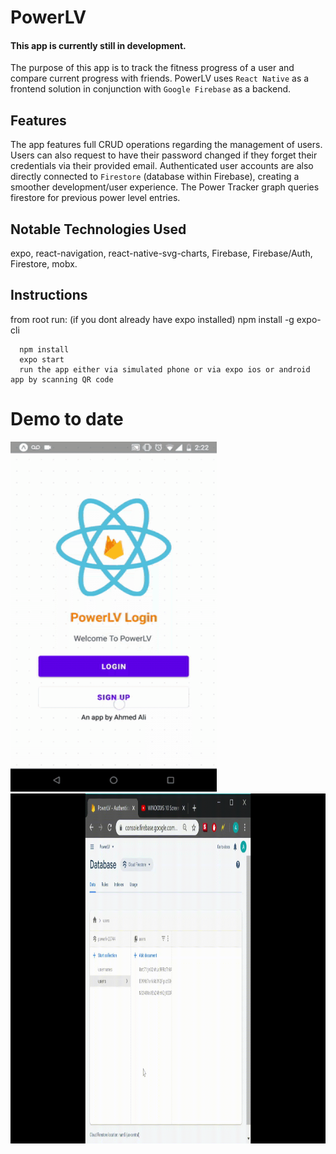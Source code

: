 # PowerLV
#### This app is currently still in development.

The purpose of this app is to track the fitness progress of a user and compare current progress with friends.
PowerLV uses `React Native` as a frontend solution in conjunction with `Google Firebase` as a backend. 

## Features
The app features full CRUD operations regarding the management of users. Users can also request to have 
their password changed if they forget their credentials via their provided email. Authenticated user accounts are also directly
connected to `Firestore` (database within Firebase), creating a smoother development/user experience. The Power Tracker graph
queries firestore for previous power level entries.

## Notable Technologies Used 
expo, react-navigation, react-native-svg-charts, Firebase, Firebase/Auth, Firestore,  mobx.
## Instructions
from root run:
(if you dont already have expo installed)
npm install -g expo-cli
```
  npm install
  expo start
  run the app either via simulated phone or via expo ios or android app by scanning QR code
```
# Demo to date

<img src="./designs/PowerLV-demo.gif" height=560 width=330/>
<img src="./designs/Firebase.gif" height=560 width=1000/>
